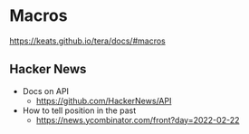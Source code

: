 # Macros

https://keats.github.io/tera/docs/#macros

## Hacker News

- Docs on API
  - https://github.com/HackerNews/API
- How to tell position in the past
  - https://news.ycombinator.com/front?day=2022-02-22
